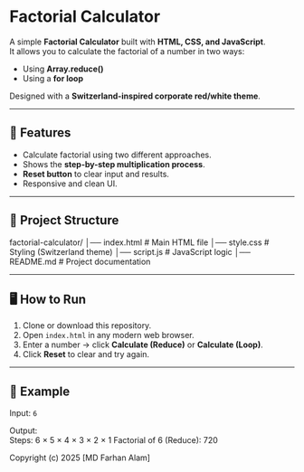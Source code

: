 # Factorial Calculator

A simple **Factorial Calculator** built with **HTML, CSS, and JavaScript**.  
It allows you to calculate the factorial of a number in two ways:
- Using **Array.reduce()**
- Using a **for loop**

Designed with a **Switzerland-inspired corporate red/white theme**.

---

## 🚀 Features
- Calculate factorial using two different approaches.
- Shows the **step-by-step multiplication process**.
- **Reset button** to clear input and results.
- Responsive and clean UI.

---

## 📂 Project Structure
factorial-calculator/
│── index.html # Main HTML file
│── style.css # Styling (Switzerland theme)
│── script.js # JavaScript logic
│── README.md # Project documentation

---

## 🖥️ How to Run
1. Clone or download this repository.
2. Open `index.html` in any modern web browser.
3. Enter a number → click **Calculate (Reduce)** or **Calculate (Loop)**.
4. Click **Reset** to clear and try again.

---

## 🧮 Example
Input: `6`

Output:  
Steps: 6 × 5 × 4 × 3 × 2 × 1
Factorial of 6 (Reduce): 720

Copyright (c) 2025 [MD Farhan Alam]
